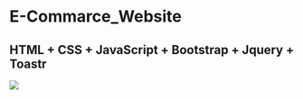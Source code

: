 # E-Commarce_Website

## HTML + CSS + JavaScript + Bootstrap + Jquery + Toastr

![](e-commarce-new.gif)
